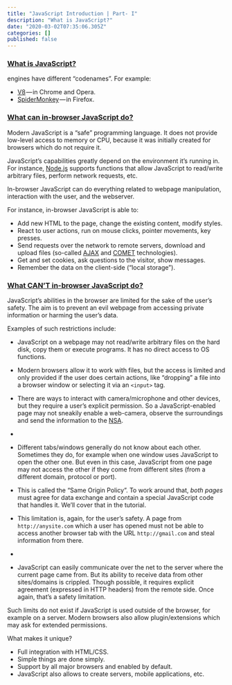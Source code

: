 ```yaml
---
title: "JavaScript Introduction | Part- I"
description: "What is JavaScript?"
date: "2020-03-02T07:35:06.305Z"
categories: []
published: false
---
```


  

### [What is JavaScript?](https://javascript.info/intro#what-is-javascript)

engines have different “codenames”. For example:

-   [V8](https://en.wikipedia.org/wiki/V8_%28JavaScript_engine%29) — in Chrome and Opera.
-   [SpiderMonkey](https://en.wikipedia.org/wiki/SpiderMonkey) — in Firefox.

### [What can in-browser JavaScript do?](https://javascript.info/intro#what-can-in-browser-javascript-do)

Modern JavaScript is a “safe” programming language. It does not provide low-level access to memory or CPU, because it was initially created for browsers which do not require it.

JavaScript’s capabilities greatly depend on the environment it’s running in. For instance, [Node.js](https://wikipedia.org/wiki/Node.js) supports functions that allow JavaScript to read/write arbitrary files, perform network requests, etc.

In-browser JavaScript can do everything related to webpage manipulation, interaction with the user, and the webserver.

For instance, in-browser JavaScript is able to:

-   Add new HTML to the page, change the existing content, modify styles.
-   React to user actions, run on mouse clicks, pointer movements, key presses.
-   Send requests over the network to remote servers, download and upload files (so-called [AJAX](https://en.wikipedia.org/wiki/Ajax_%28programming%29) and [COMET](https://en.wikipedia.org/wiki/Comet_%28programming%29) technologies).
-   Get and set cookies, ask questions to the visitor, show messages.
-   Remember the data on the client-side (“local storage”).

### [What CAN’T in-browser JavaScript do?](https://javascript.info/intro#what-can-t-in-browser-javascript-do)

JavaScript’s abilities in the browser are limited for the sake of the user’s safety. The aim is to prevent an evil webpage from accessing private information or harming the user’s data.

Examples of such restrictions include:

-   JavaScript on a webpage may not read/write arbitrary files on the hard disk, copy them or execute programs. It has no direct access to OS functions.
-   Modern browsers allow it to work with files, but the access is limited and only provided if the user does certain actions, like “dropping” a file into a browser window or selecting it via an `<input>` tag.
-   There are ways to interact with camera/microphone and other devices, but they require a user’s explicit permission. So a JavaScript-enabled page may not sneakily enable a web-camera, observe the surroundings and send the information to the [NSA](https://en.wikipedia.org/wiki/National_Security_Agency).
-     
    
-   Different tabs/windows generally do not know about each other. Sometimes they do, for example when one window uses JavaScript to open the other one. But even in this case, JavaScript from one page may not access the other if they come from different sites (from a different domain, protocol or port).
-   This is called the “Same Origin Policy”. To work around that, _both pages_ must agree for data exchange and contain a special JavaScript code that handles it. We’ll cover that in the tutorial.
-   This limitation is, again, for the user’s safety. A page from `http://anysite.com` which a user has opened must not be able to access another browser tab with the URL `http://gmail.com` and steal information from there.
-     
    
-   JavaScript can easily communicate over the net to the server where the current page came from. But its ability to receive data from other sites/domains is crippled. Though possible, it requires explicit agreement (expressed in HTTP headers) from the remote side. Once again, that’s a safety limitation.

Such limits do not exist if JavaScript is used outside of the browser, for example on a server. Modern browsers also allow plugin/extensions which may ask for extended permissions.

What makes it unique?

-   Full integration with HTML/CSS.
-   Simple things are done simply.
-   Support by all major browsers and enabled by default.
-   JavaScript also allows to create servers, mobile applications, etc.
